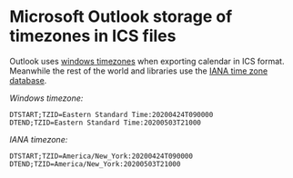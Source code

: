 # Microsoft Outlook storage of timezones in ICS files

Outlook uses [windows timezones](https://techsupport.osisoft.com/Documentation/PI-Web-API/help/topics/timezones/windows.html) when exporting calendar in ICS format. Meanwhile the rest of the world and libraries use the [IANA time zone database](https://www.iana.org/time-zones).

*Windows timezone:*

```
DTSTART;TZID=Eastern Standard Time:20200424T090000
DTEND;TZID=Eastern Standard Time:20200503T21000
```

*IANA timezone:*

```
DTSTART;TZID=America/New_York:20200424T090000
DTEND;TZID=America/New_York:20200503T21000
```
